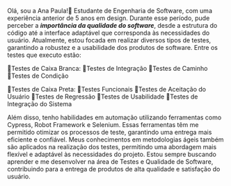 Olá, sou a Ana Paula!👋
Estudante de Engenharia de Software, com uma experiência anterior de 5 anos em design. Durante esse período, pude perceber a <b><i>importância da qualidade do software</i></b>, desde a estrutura do código até a interface adaptável que corresponda às necessidades do usuário. Atualmente, estou focada em realizar diversos tipos de testes, garantindo a robustez e a usabilidade dos produtos de software. Entre os testes que executo estão:

📌Testes de Caixa Branca: 
🔸Testes de Integração 
🔸Testes de Caminho 
🔸Testes de Condição

📌Testes de Caixa Preta: 
🔸Testes Funcionais 
🔸Testes de Aceitação do Usuário 
🔸Testes de Regressão 
🔸Testes de Usabilidade 
🔸Testes de Integração do Sistema

Além disso, tenho habilidades em automação utilizando ferramentas como Cypress, Robot Framework e Selenium. Essas ferramentas têm me permitido otimizar os processos de teste, garantindo uma entrega mais eficiente e confiável. Meus conhecimentos em metodologias ágeis também são aplicados na realização dos testes, permitindo uma abordagem mais flexível e adaptável às necessidades do projeto. Estou sempre buscando aprender e me desenvolver na área de Testes e Qualidade de Software, contribuindo para a entrega de produtos de alta qualidade e satisfação do usuário.


